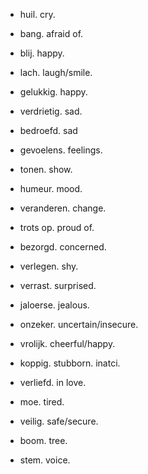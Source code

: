 - huil. cry.
- bang. afraid of.
- blij. happy.
- lach. laugh/smile.
- gelukkig. happy.
- verdrietig. sad.
- bedroefd. sad
- gevoelens. feelings.
- tonen. show.
- humeur. mood.
- veranderen. change.
- trots op. proud of.
- bezorgd. concerned.
- verlegen. shy.
- verrast. surprised.
- jaloerse. jealous.
- onzeker. uncertain/insecure.
- vrolijk. cheerful/happy.
- koppig. stubborn. inatci.
- verliefd. in love.
- moe. tired.
- veilig. safe/secure.


- boom. tree.
- stem. voice.
